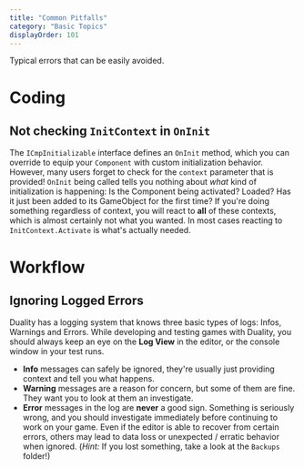 ```yaml
---
title: "Common Pitfalls"
category: "Basic Topics"
displayOrder: 101
---
```


Typical errors that can be easily avoided.

# Coding

## Not checking `InitContext` in `OnInit`

The `ICmpInitializable` interface defines an `OnInit` method, which you can override to equip your `Component` with custom initialization behavior. However, many users forget to check for the `context` parameter that is provided! `OnInit` being called tells you nothing about _what_ kind of initialization is happening: Is the Component being activated? Loaded? Has it just been added to its GameObject for the first time? If you're doing something regardless of context, you will react to **all** of these contexts, which is almost certainly not what you wanted. In most cases reacting to `InitContext.Activate` is what's actually needed.

# Workflow

## Ignoring Logged Errors

Duality has a logging system that knows three basic types of logs: Infos, Warnings and Errors. While developing and testing games with Duality, you should always keep an eye on the **Log View** in the editor, or the console window in your test runs.

* **Info** messages can safely be ignored, they're usually just providing context and tell you what happens.
* **Warning** messages are a reason for concern, but some of them are fine. They want you to look at them an investigate.
* **Error** messages in the log are **never** a good sign. Something is seriously wrong, and you should investigate immediately before continuing to work on your game. Even if the editor is able to recover from certain errors, others may lead to data loss or unexpected / erratic behavior when ignored. (_Hint:_ If you lost something, take a look at the `Backups` folder!)